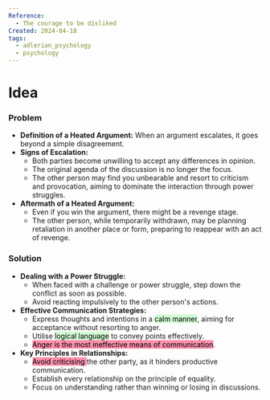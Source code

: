 ```yaml
---
Reference:
  - The courage to be disliked
Created: 2024-04-18
tags:
  - adlerian_psychology
  - psychology
---
```

# Idea

### Problem

- **Definition of a Heated Argument:** When an argument escalates, it goes beyond a simple disagreement.
- **Signs of Escalation:**
    - Both parties become unwilling to accept any differences in opinion.
    - The original agenda of the discussion is no longer the focus.
    - The other person may find you unbearable and resort to criticism and provocation, aiming to dominate the interaction through power struggles.
- **Aftermath of a Heated Argument:**
    - Even if you win the argument, there might be a revenge stage.
    - The other person, while temporarily withdrawn, may be planning retaliation in another place or form, preparing to reappear with an act of revenge.
### Solution

- **Dealing with a Power Struggle:**
    - When faced with a challenge or power struggle, step down the conflict as soon as possible. 
    - Avoid reacting impulsively to the other person's actions.
- **Effective Communication Strategies:**
    - Express thoughts and intentions in a <mark style="background: #BBFABBA6;">calm manner</mark>, aiming for acceptance without resorting to anger.
    - Utilise <mark style="background: #BBFABBA6;">logical language</mark> to convey points effectively.
    - <mark style="background: #FF5582A6;">Anger is the most ineffective means of communication</mark>.
- **Key Principles in Relationships:**
    - <mark style="background: #FF5582A6;">Avoid criticising </mark>the other party, as it hinders productive communication.
    - Establish every relationship on the principle of equality.
    - Focus on understanding rather than winning or losing in discussions.


